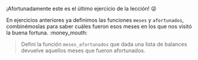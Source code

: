 ¡Afortunadamente este es el último ejercicio de la lección! :stuck_out_tongue_winking_eye:

En ejercicios anteriores ya definimos las funciones `meses` y `afortunados`, combinémoslas para saber cuáles fueron esos meses en los que nos visitó la buena fortuna. :money_mouth:

> Definí la función `meses_afortunados` que dada una lista de balances devuelve aquellos meses que fueron afortunados.